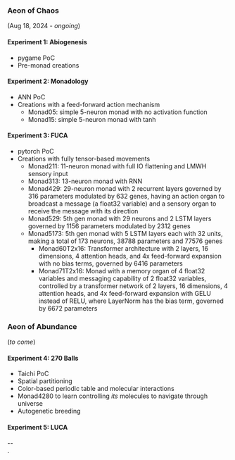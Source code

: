 ### Aeon of Chaos
(Aug 18, 2024 - *ongoing*)

#### Experiment 1: Abiogenesis
* pygame PoC
* Pre-monad creations

#### Experiment 2: Monadology
* ANN PoC
* Creations with a feed-forward action mechanism
	* Monad05: simple 5-neuron monad with no activation function
	* Monad15: simple 5-neuron monad with tanh

#### Experiment 3: FUCA
* pytorch PoC
* Creations with fully tensor-based movements
	* Monad211: 11-neuron monad with full IO flattening and LMWH sensory input
	* Monad313: 13-neuron monad with RNN
	* Monad429: 29-neuron monad with 2 recurrent layers governed by 316 parameters
							modulated by 632 genes, having an action organ to broadcast a
							message (a float32 variable) and a sensory organ to receive the message with its direction
  * Monad529: 5th gen monad with 29 neurons and 2 LSTM layers governed by 1156
							parameters modulated by 2312 genes
  * Monad5173: 5th gen monad with 5 LSTM layers each with 32 units, making a
							 total of 173 neurons, 38788 parameters and 77576 genes
	* Monad60T2x16: Transformer architecture with 2 layers, 16 dimensions, 4
								  attention heads, and 4x feed-forward expansion with no bias
								  terms, governed	by 6416 parameters
	* Monad71T2x16: Monad with a memory organ of 4 float32 variables and messaging
								  capability of 2 float32 variables, controlled by a transformer
								  network of 2 layers, 16 dimensions, 4 attention heads, and 4x
								  feed-forward expansion with GELU instead of RELU, where
									LayerNorm has the bias term, governed by 6672 parameters

### Aeon of Abundance
(*to come*)

#### Experiment 4: 270 Balls
* Taichi PoC
* Spatial partitioning
* Color-based periodic table and molecular interactions
* Monad4280 to learn controlling *its* molecules to navigate through universe
* Autogenetic breeding

#### Experiment 5: LUCA



--\
.
